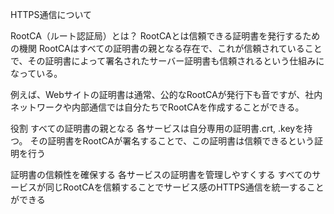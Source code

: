 HTTPS通信について

RootCA（ルート認証局）とは？
RootCAとは信頼できる証明書を発行するための機関
RootCAはすべての証明書の親となる存在で、これが信頼されていることで、その証明書によって署名されたサーバー証明書も信頼されるという仕組みになっている。

例えば、Webサイトの証明書は通常、公的なRootCAが発行下も音ですが、社内ネットワークや内部通信では自分たちでRootCAを作成することができる。

役割
すべての証明書の親となる
    各サービスは自分専用の証明書.crt, .keyを持つ。
    その証明書をRootCAが署名することで、この証明書は信頼できるという証明を行う

証明書の信頼性を確保する
各サービスの証明書を管理しやすくする
    すべてのサービスが同じRootCAを信頼することでサービス感のHTTPS通信を統一することができる